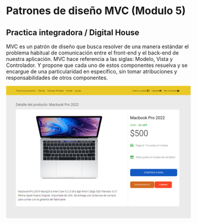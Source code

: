 # Patrones de diseño MVC (Modulo 5)
## Practica integradora / Digital House
<p>MVC es un patrón de diseño que busca resolver de una manera estándar el problema habitual de comunicación entre el front-end y el back-end de nuestra aplicación.
MVC hace referencia a las siglas: Modelo, Vista y Controlador. Y propone que cada uno de estos componentes resuelva y se encargue de una particularidad en específico, sin tomar atribuciones y responsabilidades de otros componentes.
</p>
<img src="https://github.com/YonPalac1/MVC_Express/blob/main/preview/img.png?raw=true">
